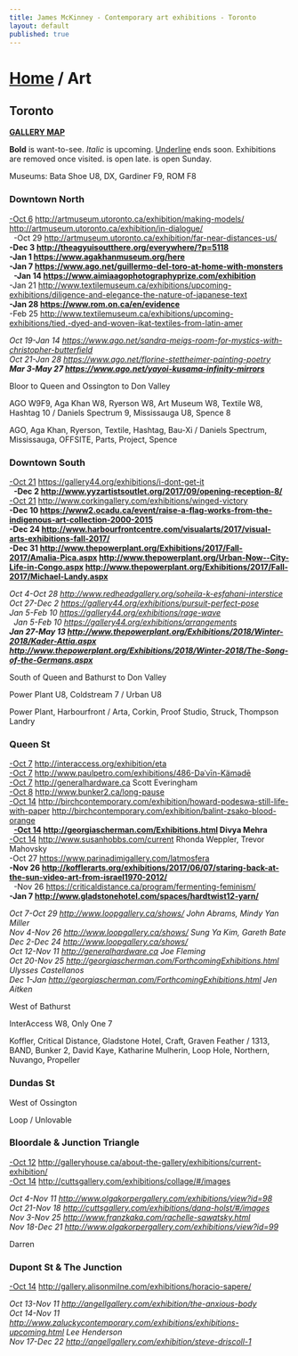 ```yaml
---
title: James McKinney - Contemporary art exhibitions - Toronto
layout: default
published: true
---
```


# [Home](/) / Art

## Toronto

**[GALLERY MAP](https://www.google.com/maps/d/u/0/edit?mid=1sMiga7vQsqWdqEVQCqHsxjX2jeU)**

<span class="glyphicon glyphicon-info-sign" aria-hidden="true"></span> <strong>Bold</strong> is want-to-see. <em>Italic</em> is upcoming. <u>Underline</u> ends soon. Exhibitions are removed once visited. <span class="glyphicon glyphicon-time" aria-hidden="true"></span> is open late. <span class="glyphicon glyphicon-calendar" aria-hidden="true"></span> is open Sunday.

<span class="glyphicon glyphicon-calendar" aria-hidden="true"></span> <span class="glyphicon glyphicon-time" aria-hidden="true"></span> Museums: Bata Shoe U8, DX, Gardiner F9, ROM F8

### Downtown North

<u>-Oct 6</u> <http://artmuseum.utoronto.ca/exhibition/making-models/> <http://artmuseum.utoronto.ca/exhibition/in-dialogue/>  
  -Oct 29 <http://artmuseum.utoronto.ca/exhibition/far-near-distances-us/>  
**-Dec 3 <http://theagyuisoutthere.org/everywhere/?p=5118>**  
**-Jan 1 <https://www.agakhanmuseum.org/here>**  
**-Jan 7 <https://www.ago.net/guillermo-del-toro-at-home-with-monsters>**  
  **-Jan 14 <https://www.aimiaagophotographyprize.com/exhibition>**  
-Jan 21 <http://www.textilemuseum.ca/exhibitions/upcoming-exhibitions/diligence-and-elegance-the-nature-of-japanese-text>  
**-Jan 28 <https://www.rom.on.ca/en/evidence>**  
-Feb 25 <http://www.textilemuseum.ca/exhibitions/upcoming-exhibitions/tied,-dyed-and-woven-ikat-textiles-from-latin-amer>  

_Oct 19-Jan 14 <https://www.ago.net/sandra-meigs-room-for-mystics-with-christopher-butterfield>_  
  _Oct 21-Jan 28 <https://www.ago.net/florine-stettheimer-painting-poetry>_  
_**Mar 3-May 27 <https://www.ago.net/yayoi-kusama-infinity-mirrors>**_  

<span class="glyphicon glyphicon-info-sign" aria-hidden="true"></span> Bloor to Queen and Ossington to Don Valley

<span class="glyphicon glyphicon-time" aria-hidden="true"></span> AGO W9F9, Aga Khan W8, Ryerson W8, Art Museum W8, Textile W8, Hashtag 10 / Daniels Spectrum 9, Mississauga U8, Spence 8

<span class="glyphicon glyphicon-calendar" aria-hidden="true"></span> AGO, Aga Khan, Ryerson, Textile, Hashtag, Bau-Xi / Daniels Spectrum, Mississauga, OFFSITE, Parts, Project, Spence

### Downtown South

<u>-Oct 21</u> <https://gallery44.org/exhibitions/i-dont-get-it>  
  **-Dec 2 <http://www.yyzartistsoutlet.org/2017/09/opening-reception-8/>**  
<u>-Oct 21</u> <http://www.corkingallery.com/exhibitions/winged-victory>  
**-Dec 10 <https://www2.ocadu.ca/event/raise-a-flag-works-from-the-indigenous-art-collection-2000-2015>**  
**-Dec 24 <http://www.harbourfrontcentre.com/visualarts/2017/visual-arts-exhibitions-fall-2017/>**  
**-Dec 31 <http://www.thepowerplant.org/Exhibitions/2017/Fall-2017/Amalia-Pica.aspx> <http://www.thepowerplant.org/Urban-Now--City-Life-in-Congo.aspx> <http://www.thepowerplant.org/Exhibitions/2017/Fall-2017/Michael-Landy.aspx>**  

_Oct 4-Oct 28 <http://www.redheadgallery.org/soheila-k-esfahani-interstice>_  
_Oct 27-Dec 2 <https://gallery44.org/exhibitions/pursuit-perfect-pose>_  
_Jan 5-Feb 10 <https://gallery44.org/exhibitions/rage-wave>_  
  _Jan 5-Feb 10 <https://gallery44.org/exhibitions/arrangements>_  
_**Jan 27-May 13 <http://www.thepowerplant.org/Exhibitions/2018/Winter-2018/Kader-Attia.aspx> <http://www.thepowerplant.org/Exhibitions/2018/Winter-2018/The-Song-of-the-Germans.aspx>**_  

<span class="glyphicon glyphicon-info-sign" aria-hidden="true"></span> South of Queen and Bathurst to Don Valley

<span class="glyphicon glyphicon-time" aria-hidden="true"></span> Power Plant U8, Coldstream 7 / Urban U8

<span class="glyphicon glyphicon-calendar" aria-hidden="true"></span> Power Plant, Harbourfront / Arta, Corkin, Proof Studio, Struck, Thompson Landry

### Queen St

<u>-Oct 7</u> <http://interaccess.org/exhibition/eta>  
<u>-Oct 7</u> <http://www.paulpetro.com/exhibitions/486-Dəˈvīn-Kämədē>  
<u>-Oct 7</u> <http://generalhardware.ca> Scott Everingham  
<u>-Oct 8</u> <http://www.bunker2.ca/long-pause>  
<u>-Oct 14</u> <http://birchcontemporary.com/exhibition/howard-podeswa-still-life-with-paper> <http://birchcontemporary.com/exhibition/balint-zsako-blood-orange>  
  **<u>-Oct 14</u> <http://georgiascherman.com/Exhibitions.html> Divya Mehra**  
  <u>-Oct 14</u> <http://www.susanhobbs.com/current> Rhonda Weppler, Trevor Mahovsky  
-Oct 27 <https://www.parinadimigallery.com/latmosfera>  
**-Nov 26 <http://kofflerarts.org/exhibitions/2017/06/07/staring-back-at-the-sun-video-art-from-israel1970-2012/>**  
  -Nov 26 <https://criticaldistance.ca/program/fermenting-feminism/>  
**-Jan 7 <http://www.gladstonehotel.com/spaces/hardtwist12-yarn/>**  

_Oct 7-Oct 29 <http://www.loopgallery.ca/shows/> John Abrams, Mindy Yan Miller_  
_Nov 4-Nov 26 <http://www.loopgallery.ca/shows/> Sung Ya Kim, Gareth Bate_  
_Dec 2-Dec 24 <http://www.loopgallery.ca/shows/>_  
_Oct 12-Nov 11 <http://generalhardware.ca> Joe Fleming_  
_Oct 20-Nov 25 <http://georgiascherman.com/ForthcomingExhibitions.html> Ulysses Castellanos_  
_Dec 1-Jan <http://georgiascherman.com/ForthcomingExhibitions.html> Jen Aitken_  

<span class="glyphicon glyphicon-info-sign" aria-hidden="true"></span> West of Bathurst

<span class="glyphicon glyphicon-time" aria-hidden="true"></span> InterAccess W8, Only One 7

<span class="glyphicon glyphicon-calendar" aria-hidden="true"></span> Koffler, Critical Distance, Gladstone Hotel, Craft, Graven Feather / 1313, BAND, Bunker 2, David Kaye, Katharine Mulherin, Loop Hole, Northern, Nuvango, Propeller

### Dundas St

<span class="glyphicon glyphicon-info-sign" aria-hidden="true"></span> West of Ossington

<span class="glyphicon glyphicon-calendar" aria-hidden="true"></span> Loop / Unlovable

### Bloordale & Junction Triangle

<u>-Oct 12</u> <http://galleryhouse.ca/about-the-gallery/exhibitions/current-exhibition/>  
<u>-Oct 14</u> <http://cuttsgallery.com/exhibitions/collage/#/images>  

_Oct 4-Nov 11 <http://www.olgakorpergallery.com/exhibitions/view?id=98>_  
_Oct 21-Nov 18 <http://cuttsgallery.com/exhibitions/dana-holst/#/images>_  
_Nov 3-Nov 25 <http://www.franzkaka.com/rachelle-sawatsky.html>_  
_Nov 18-Dec 21 <http://www.olgakorpergallery.com/exhibitions/view?id=99>_  

<span class="glyphicon glyphicon-calendar" aria-hidden="true"></span> Darren

### Dupont St & The Junction

<u>-Oct 14</u> <http://gallery.alisonmilne.com/exhibitions/horacio-sapere/>  

_Oct 13-Nov 11 <http://angellgallery.com/exhibition/the-anxious-body>_  
_Oct 14-Nov 11 <http://www.zaluckycontemporary.com/exhibitions/exhibitions-upcoming.html> Lee Henderson_  
_Nov 17-Dec 22 <http://angellgallery.com/exhibition/steve-driscoll-1>_  
